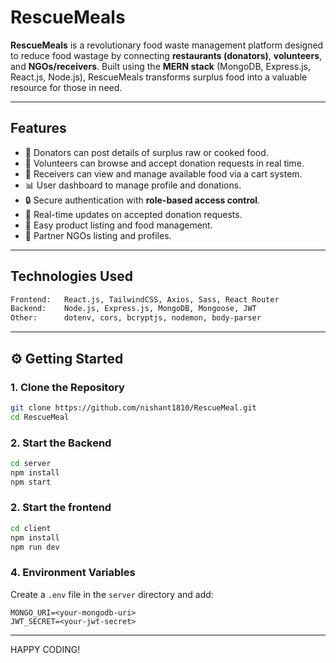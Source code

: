 # RescueMeals

**RescueMeals** is a revolutionary food waste management platform designed to reduce food wastage by connecting **restaurants (donators)**, **volunteers**, and **NGOs/receivers**.  Built using the **MERN stack** (MongoDB, Express.js, React.js, Node.js), RescueMeals transforms surplus food into a valuable resource for those in need.

---

## Features

- 🍱 Donators can post details of surplus raw or cooked food.
- 🤝 Volunteers can browse and accept donation requests in real time.
- 🛒 Receivers can view and manage available food via a cart system.
- 📊 User dashboard to manage profile and donations.
- 🔒 Secure authentication with **role-based access control**.
- 🔔 Real-time updates on accepted donation requests.
- 🧾 Easy product listing and food management.
- 🏥 Partner NGOs listing and profiles.

---

## Technologies Used

```bash
Frontend:   React.js, TailwindCSS, Axios, Sass, React Router
Backend:    Node.js, Express.js, MongoDB, Mongoose, JWT
Other:      dotenv, cors, bcryptjs, nodemon, body-parser
```

---

## ⚙️ Getting Started

### 1. Clone the Repository

```bash
git clone https://github.com/nishant1810/RescueMeal.git
cd RescueMeal
```

### 2. Start the Backend

```bash
cd server
npm install
npm start
```

###

### 2. Start the frontend

```bash
cd client
npm install
npm run dev
```

### 4. Environment Variables

Create a `.env` file in the `server` directory and add:

```
MONGO_URI=<your-mongodb-uri>
JWT_SECRET=<your-jwt-secret>
```

---

HAPPY CODING!
